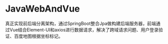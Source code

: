# JavaWebAndVue
真正实现前后端分离架构，通过SpringBoot整合Jpa做构建后端服务器，前端通过Vue结合Element-UI和axios进行数据请求，解决了跨域请求问题、用户登录验证、百度地图根据坐标标记。
